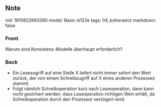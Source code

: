 ## Note
nid: 1610822683380
model: Basic-b122e
tags: 04_koheraenz
markdown: false

### Front
Warum sind Konsistenz-Modelle überhaupt erforderlich?

### Back
<ul>
  <li>Ein Lesezugriff auf eine Stelle X liefert nicht immer sofort
  den Wert zurück, der von einem Schreibzugriff auf X eines anderen
  Prozesses stammt.
  <li>Folgt nämlich Schreiboperation kurz nach Leseoperation, dann
  kann nicht gesichert werden, dass Leseoperation richtigen Wert
  erhält, da Schreiboperation durch den Prozessor verzögert wird.
</ul>
